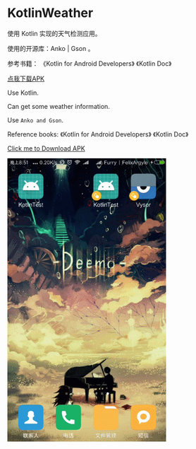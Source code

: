 # KotlinWeather

使用 Kotlin 实现的天气检测应用。

使用的开源库：Anko | Gson 。

参考书籍：
《Kotlin for Android Developers》
《Kotlin Doc》

[点我下载APK](https://raw.githubusercontent.com/Sora-Shiro/KotlinWeather/blob/master/extra/KotlinTest.apk)

Use Kotlin.

Can get some weather information.

Use ```Anko and Gson```.

Reference books:
《Kotlin for Android Developers》
《Kotlin Doc》

[Click me to Download APK](https://raw.githubusercontent.com/Sora-Shiro/KotlinWeather/blob/master/extra/KotlinTest.apk)

![Example](https://github.com/Sora-Shiro/KotlinWeather/blob/master/extra/show.gif)